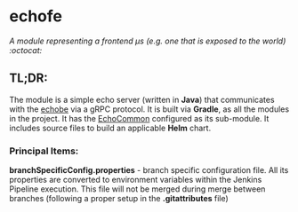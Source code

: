 # echofe
_A module representing a frontend µs (e.g. one that is exposed to the world) :octocat:_

## TL;DR:
The module is a simple echo server (written in **Java**) that communicates with the [echobe](https://github.com/demo4echo/echofe) via a gRPC protocol. It is built via **Gradle**, as all the modules in the project. It has the [EchoCommon](https://github.com/demo4echo/EchoCommon) configured as its sub-module. It includes source files to build an applicable **Helm** chart.

### Principal Items:
**branchSpecificConfig.properties** - branch specific configuration file. All its properties are converted to environment variables within the Jenkins Pipeline execution. This file will not be merged during merge between branches (following a proper setup in the **.gitattributes** file)

